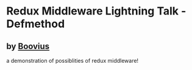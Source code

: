 Redux Middleware Lightning Talk - Defmethod
================================================

by [Boovius](https://github.com/boovius)
----------------------------------------

a demonstration of possiblities of redux middleware!
